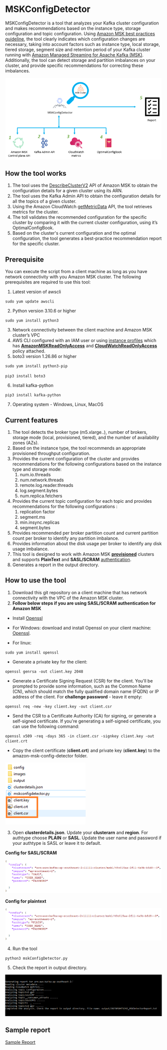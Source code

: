 # MSKConfigDetector

MSKConfigDetector is a tool that analyzes your Kafka cluster configuration and makes recommendations based on the instance type, storage configuration and topic configuration. Using [Amazon MSK best practices guideline](https://docs.aws.amazon.com/msk/latest/developerguide/bestpractices.html), the tool clearly indicates which configuration changes are necessary, taking into account factors such as instance type, local storage, tiered storage, segment size and retention period of your Kafka cluster running with [Amazon Managed Streaming for Apache Kafka (MSK)](https://aws.amazon.com/msk/). Additionally, the tool can detect storage and partition imbalances on your cluster, and provide specific recommendations for correcting these imbalances.

![Detectorimage](images/mskdetector.png)

## How the tool works

1. The tool uses the [DescribeClusterV2](https://docs.aws.amazon.com/cli/latest/reference/kafka/describe-cluster-v2.html) API of Amazon MSK to obtain the configuration details for a given cluster using its ARN. 
2. The tool uses the Kafka Admin API to obtain the configuration details for all the topics of a given cluster.
3. Using the Amazon CloudWatch [getMetricData](https://docs.aws.amazon.com/AmazonCloudWatch/latest/APIReference/API_GetMetricData.html) API, the tool retrieves metrics for the cluster.
4. The toll validates the recommended configuration for the specific cluster by comparing it with the current cluster configuration, using it’s OptimalConfigBook.
5. Based on the cluster's current configuration and the optimal configuration, the tool generates a best-practice recommendation report for the specific cluster.



## Prerequisite

You can execute the script from a client machine as long as you have network connectivity with you Amazon MSK cluster. The following prerequisites are required to use this tool:
 

1. Latest version of awscli
```
sudo yum update awscli
```

2. Python version 3.10.6 or higher

```
sudo yum install python3
```

3. Network connectivity between the client machine and Amazon MSK cluster’s VPC
4. AWS CLI configured with an IAM user or using [instance profiles](https://docs.aws.amazon.com/IAM/latest/UserGuide/id_roles_use_switch-role-ec2_instance-profiles.html) which has  [**AmazonMSKReadOnlyAccess**](https://docs.aws.amazon.com/aws-managed-policy/latest/reference/AmazonMSKReadOnlyAccess.html) and [**CloudWatchReadOnlyAccess**](https://docs.aws.amazon.com/aws-managed-policy/latest/reference/CloudWatchReadOnlyAccess.html) policy attached.
5. boto3 version 1.26.86 or higher

```
sudo yum install python3-pip

pip3 install boto3

```

6. Install kafka-python

```
pip3 install kafka-python
```

7. Operating system - Windows, Linux, MacOS





## Current features

1. The tool detects the broker type (m5.xlarge..), number of brokers, storage mode (local, provisioned, tiered), and the number of availability zones (AZs).
2. Based on the instance type, the tool recommends an appropriate provisioned throughput configuration.
3. Provides the current configuration of the cluster and provides recommendations for the following configurations based on the instance type and storage mode:
    1. num.io.threads
    2. num.network.threads
    3. remote.log.reader.threads
    4. log.segment.bytes
    5. num.replica.fetchers
4. Provides the current topic configuration for each topic and provides recommendations for the following configurations :
    1. replication factor
    2. segment.ms
    3. min.insync.replicas
    4. segment.bytes
5. Provides recommended per broker partition count and current partition count per broker to identify any partition imbalance.
6. Provides information about the disk usage per broker to identify any disk usage imbalance.
8. This tool is designed to work with Amazon MSK [**provisioned**](https://docs.aws.amazon.com/msk/latest/developerguide/msk-create-cluster.html) clusters and supports **PlainText** and **SASL/SCRAM** [authentication](https://docs.aws.amazon.com/msk/latest/developerguide/kafka_apis_iam.html).
7. Generates a report in the output directory.

## How to use the tool
1. Download this git repository on a client machine that has network connectivity with the VPC of the Amazon MSK cluster.
2. **Follow below steps if you are using SASL/SCRAM authentication for Amazon MSK**
* Install [Openssl](https://www.openssl.org/) 

* For Windows: download and install Openssl on your client machine: [Openssl](https://wiki.openssl.org/index.php/Binaries).

* For linux: 
```
sudo yum install openssl
```

* Generate a private key for the client:

```
openssl genrsa -out client.key 2048
```

* Generate a Certificate Signing Request (CSR) for the client. You'll be prompted to provide some information, such as the Common Name (CN), which should match the fully qualified domain name (FQDN) or IP address of the client. For **challenge password** - leave it empty:

```
openssl req -new -key client.key -out client.csr
```

* Send the CSR to a Certificate Authority (CA) for signing, or generate a self-signed certificate. If you're generating a self-signed certificate, you can use the following command:

```
openssl x509 -req -days 365 -in client.csr -signkey client.key -out client.crt
```

* Copy the client certificate (**client.crt**) and private key (**client.key**) to the amazon-msk-config-detector folder.

![cert](images/cert1.png)

3. Open **clusterdetails.json**. Update your **clusterarn** and **region**. For authtype choose **PLAIN** or **SASL**. Update the user name and password if your authtype is SASL or leave it to default.

**Config for SASL/SCRAM**

![clusterconfig](images/clusterconfig1.png)

**Config for plaintext**

![clusterconfig](images/clusterconfig2.png)


4. Run the tool

```
python3 mskConfigDetector.py

```

5. Check the report in output directory.

![report](images/report.png)



## Sample report
[Sample Report](output/reportsample.txt)
